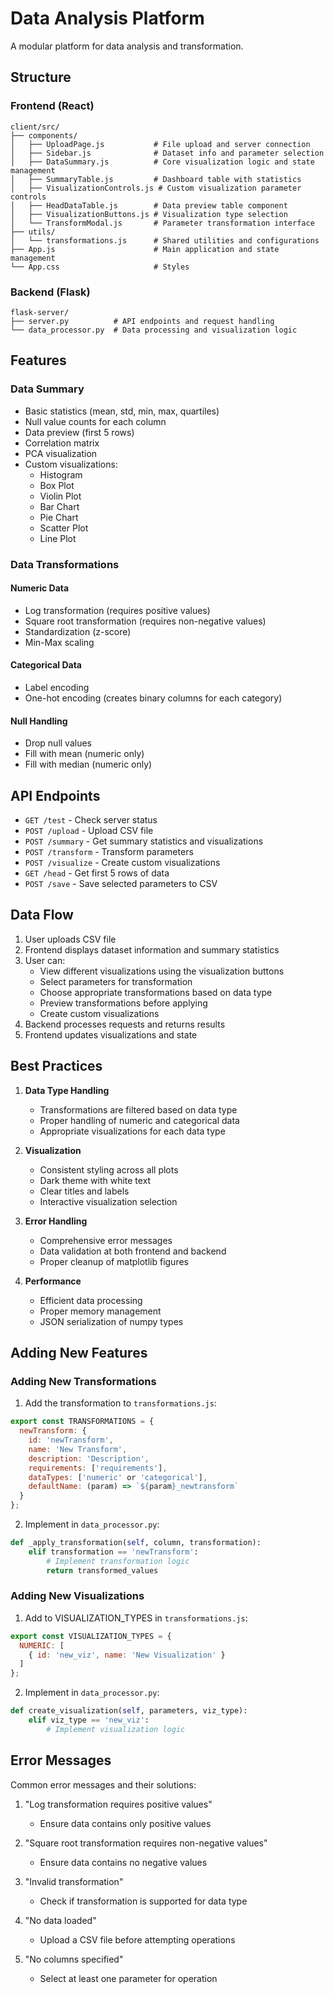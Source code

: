 # Data Analysis Platform

A modular platform for data analysis and transformation.

## Structure

### Frontend (React)

```
client/src/
├── components/
│   ├── UploadPage.js           # File upload and server connection
│   ├── Sidebar.js              # Dataset info and parameter selection
│   ├── DataSummary.js          # Core visualization logic and state management
│   ├── SummaryTable.js         # Dashboard table with statistics
│   ├── VisualizationControls.js # Custom visualization parameter controls
│   ├── HeadDataTable.js        # Data preview table component
│   ├── VisualizationButtons.js # Visualization type selection
│   └── TransformModal.js       # Parameter transformation interface
├── utils/
│   └── transformations.js      # Shared utilities and configurations
├── App.js                      # Main application and state management
└── App.css                     # Styles
```

### Backend (Flask)

```
flask-server/
├── server.py          # API endpoints and request handling
└── data_processor.py  # Data processing and visualization logic
```

## Features

### Data Summary
- Basic statistics (mean, std, min, max, quartiles)
- Null value counts for each column
- Data preview (first 5 rows)
- Correlation matrix
- PCA visualization
- Custom visualizations:
  * Histogram
  * Box Plot
  * Violin Plot
  * Bar Chart
  * Pie Chart
  * Scatter Plot
  * Line Plot

### Data Transformations

#### Numeric Data
- Log transformation (requires positive values)
- Square root transformation (requires non-negative values)
- Standardization (z-score)
- Min-Max scaling

#### Categorical Data
- Label encoding
- One-hot encoding (creates binary columns for each category)

#### Null Handling
- Drop null values
- Fill with mean (numeric only)
- Fill with median (numeric only)

## API Endpoints

- `GET /test` - Check server status
- `POST /upload` - Upload CSV file
- `POST /summary` - Get summary statistics and visualizations
- `POST /transform` - Transform parameters
- `POST /visualize` - Create custom visualizations
- `GET /head` - Get first 5 rows of data
- `POST /save` - Save selected parameters to CSV

## Data Flow

1. User uploads CSV file
2. Frontend displays dataset information and summary statistics
3. User can:
   - View different visualizations using the visualization buttons
   - Select parameters for transformation
   - Choose appropriate transformations based on data type
   - Preview transformations before applying
   - Create custom visualizations
4. Backend processes requests and returns results
5. Frontend updates visualizations and state

## Best Practices

1. **Data Type Handling**
   - Transformations are filtered based on data type
   - Proper handling of numeric and categorical data
   - Appropriate visualizations for each data type

2. **Visualization**
   - Consistent styling across all plots
   - Dark theme with white text
   - Clear titles and labels
   - Interactive visualization selection

3. **Error Handling**
   - Comprehensive error messages
   - Data validation at both frontend and backend
   - Proper cleanup of matplotlib figures

4. **Performance**
   - Efficient data processing
   - Proper memory management
   - JSON serialization of numpy types

## Adding New Features

### Adding New Transformations

1. Add the transformation to `transformations.js`:
```javascript
export const TRANSFORMATIONS = {
  newTransform: {
    id: 'newTransform',
    name: 'New Transform',
    description: 'Description',
    requirements: ['requirements'],
    dataTypes: ['numeric' or 'categorical'],
    defaultName: (param) => `${param}_newtransform`
  }
};
```

2. Implement in `data_processor.py`:
```python
def _apply_transformation(self, column, transformation):
    elif transformation == 'newTransform':
        # Implement transformation logic
        return transformed_values
```

### Adding New Visualizations

1. Add to VISUALIZATION_TYPES in `transformations.js`:
```javascript
export const VISUALIZATION_TYPES = {
  NUMERIC: [
    { id: 'new_viz', name: 'New Visualization' }
  ]
};
```

2. Implement in `data_processor.py`:
```python
def create_visualization(self, parameters, viz_type):
    elif viz_type == 'new_viz':
        # Implement visualization logic
```

## Error Messages

Common error messages and their solutions:

1. "Log transformation requires positive values"
   - Ensure data contains only positive values

2. "Square root transformation requires non-negative values"
   - Ensure data contains no negative values

3. "Invalid transformation"
   - Check if transformation is supported for data type

4. "No data loaded"
   - Upload a CSV file before attempting operations

5. "No columns specified"
   - Select at least one parameter for operation
